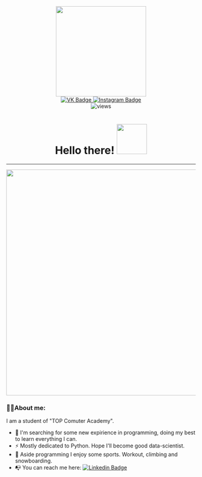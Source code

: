 <div id="header" align="center">
  <img src="https://media.giphy.com/media/WP392ibkvgOfYn07ez/giphy.gif" width="240px"/>
  <div id="badges">
  <a href="https://vk.com/sanyasemenyk">
    <img src="https://img.shields.io/badge/VK.com-blue?style=for-the-badge&logo=VK&logoColor=white" alt="VK Badge"/>
  </a>
  <a href="https://instagram.com/al3ksandrs?igshid=YmMyMTA2M2Y=">
    <img src="https://img.shields.io/badge/Instagram-orange?style=for-the-badge&logo=Instagram&logoColor=white" alt="Instagram Badge"/>
  </a>
</div>
  <img src="https://komarev.com/ghpvc/?username=asemenyk24&style=flat-square&color=red" alt="views"/>
<h1>
  Hello there!
  <img src="https://media.giphy.com/media/nhlBSxKHelzHs7m93O/giphy.gif" width="80px"/>
  </h1> 
</div>

---

<div align="center">
  <img src="https://media.giphy.com/media/IzfJSTepKi5vW/giphy.gif" width="600px"/>
</div>

### 👨‍💻About me:
I am a student of "TOP Comuter Academy".
- 🔭 I'm searching for some new expirience in programming, doing my best to learn everything I can.
- ⚡ Mostly dedicated to Python. Hope I'll become good data-scientist.
- 🐾 Aside programming I enjoy some sports. Workout, climbing and snowboarding.
- 📭 You can reach me here: [![Linkedin Badge](https://img.shields.io/badge/VK.com-blue?style=for-the-badge&logo=VK&logoColor=white)](your-linkedin-url)

